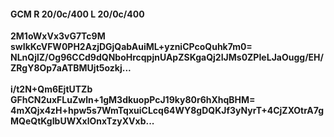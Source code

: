 #### GCM R 20/0c/400 L 20/0c/400
**2M1oWxVx3vG7Tc9M**<br/>**swIkKcVFW0PH2AzjDGjQabAuiML+yzniCPcoQuhk7m0=**<br/>**NLnQjlZ/Og96CCd9dQNboHrcqpjnUApZSKgaQj2IJMs0ZPIeLJaOugg/EH/ZRgY8Op7aATBMUjt5ozkj...**<br/><br/>
**i/t2N+Qm6EjtUTZb**<br/>**GFhCN2uxFLuZwln+1gM3dkuopPcJ19ky80r6hXhqBHM=**<br/>**4mXQjx4zH+hpw5s7WmTqxuiCLcq64WY8gDQKJf3yNyrT+4CjZXOtrA7gMQeQtKgIbUWXxlOnxTzyXVxb...**